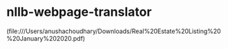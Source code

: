 # nllb-webpage-translator
(file:///Users/anushachoudhary/Downloads/Real%20Estate%20Listing%20%20January%202020.pdf)

